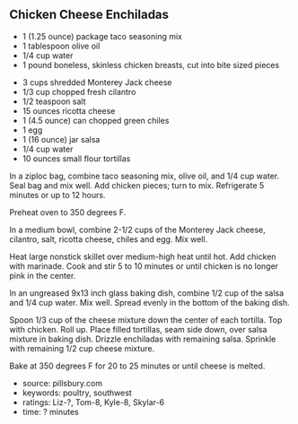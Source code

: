 Chicken Cheese Enchiladas
-------------------------

- 1 (1.25 ounce) package taco seasoning mix
- 1 tablespoon olive oil
- 1/4 cup water
- 1 pound boneless, skinless chicken breasts, cut into bite sized pieces
<!-- -->
- 3 cups shredded Monterey Jack cheese
- 1/3 cup chopped fresh cilantro
- 1/2 teaspoon salt
- 15 ounces ricotta cheese
- 1 (4.5 ounce) can chopped green chiles
- 1 egg
- 1 (16 ounce) jar salsa
- 1/4 cup water
- 10 ounces small flour tortillas

In a ziploc bag, combine taco seasoning mix, olive oil, and 1/4 cup
water.  Seal bag and mix well.  Add chicken pieces; turn to mix.
Refrigerate 5 minutes or up to 12 hours.

Preheat oven to 350 degrees F.

In a medium bowl, combine 2-1/2 cups of the Monterey Jack cheese,
cilantro, salt, ricotta cheese, chiles and egg.  Mix well.

Heat large nonstick skillet over medium-high heat until hot.  Add
chicken with marinade.  Cook and stir 5 to 10 minutes or until chicken
is no longer pink in the center.

In an ungreased 9x13 inch glass baking dish, combine 1/2 cup of the
salsa and 1/4 cup water.  Mix well.  Spread evenly in the bottom of
the baking dish.

Spoon 1/3 cup of the cheese mixture down the center of each tortilla.
Top with chicken.  Roll up.  Place filled tortillas, seam side down,
over salsa mixture in baking dish.  Drizzle enchiladas with remaining
salsa.  Sprinkle with remaining 1/2 cup cheese mixture.

Bake at 350 degrees F for 20 to 25 minutes or until cheese is melted.

- source: pillsbury.com
- keywords: poultry, southwest
- ratings: Liz-?, Tom-8, Kyle-8, Skylar-6
- time: ? minutes
